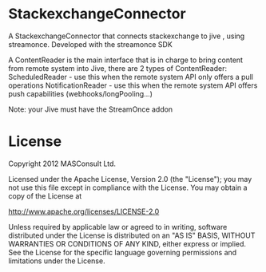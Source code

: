 StackexchangeConnector
======================

A StackexchangeConnector that connects stackexchange to jive , using streamonce. Developed with the streamonce SDK



A ContentReader is the main interface that is in charge to bring content from remote system into Jive, there are 2 types of ContentReader:
ScheduledReader - use this when the remote system API only offers a pull operations
NotificationReader - use this when the remote system API offers push capabilities (webhooks/longPooling...)


Note: your Jive must have the StreamOnce addon




License
=======

Copyright 2012 MASConsult Ltd.

Licensed under the Apache License, Version 2.0 (the "License");
you may not use this file except in compliance with the License.
You may obtain a copy of the License at

   http://www.apache.org/licenses/LICENSE-2.0

Unless required by applicable law or agreed to in writing, software
distributed under the License is distributed on an "AS IS" BASIS,
WITHOUT WARRANTIES OR CONDITIONS OF ANY KIND, either express or implied.
See the License for the specific language governing permissions and
limitations under the License.